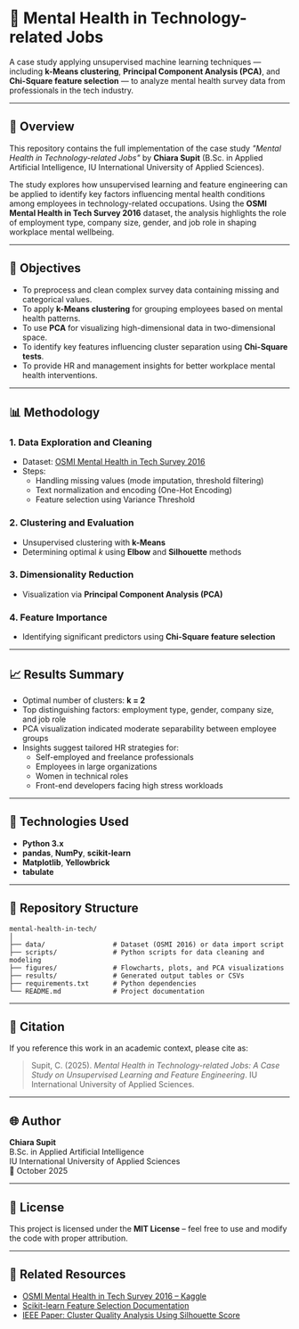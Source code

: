 # 🧠 Mental Health in Technology-related Jobs

A case study applying unsupervised machine learning techniques — including **k-Means clustering**, **Principal Component Analysis (PCA)**, and **Chi-Square feature selection** — to analyze mental health survey data from professionals in the tech industry.

---

## 📘 Overview

This repository contains the full implementation of the case study *"Mental Health in Technology-related Jobs"* by **Chiara Supit** (B.Sc. in Applied Artificial Intelligence, IU International University of Applied Sciences).

The study explores how unsupervised learning and feature engineering can be applied to identify key factors influencing mental health conditions among employees in technology-related occupations. Using the **OSMI Mental Health in Tech Survey 2016** dataset, the analysis highlights the role of employment type, company size, gender, and job role in shaping workplace mental wellbeing.

---

## 🧩 Objectives

- To preprocess and clean complex survey data containing missing and categorical values.  
- To apply **k-Means clustering** for grouping employees based on mental health patterns.  
- To use **PCA** for visualizing high-dimensional data in two-dimensional space.  
- To identify key features influencing cluster separation using **Chi-Square tests**.  
- To provide HR and management insights for better workplace mental health interventions.

---

## 📊 Methodology

### **1. Data Exploration and Cleaning**
- Dataset: [OSMI Mental Health in Tech Survey 2016](https://www.kaggle.com/datasets/osmi/mental-health-in-tech-2016)
- Steps:
  - Handling missing values (mode imputation, threshold filtering)
  - Text normalization and encoding (One-Hot Encoding)
  - Feature selection using Variance Threshold

### **2. Clustering and Evaluation**
- Unsupervised clustering with **k-Means**
- Determining optimal *k* using **Elbow** and **Silhouette** methods

### **3. Dimensionality Reduction**
- Visualization via **Principal Component Analysis (PCA)**

### **4. Feature Importance**
- Identifying significant predictors using **Chi-Square feature selection**

---

## 📈 Results Summary

- Optimal number of clusters: **k = 2**
- Top distinguishing factors: employment type, gender, company size, and job role
- PCA visualization indicated moderate separability between employee groups
- Insights suggest tailored HR strategies for:
  - Self-employed and freelance professionals  
  - Employees in large organizations  
  - Women in technical roles  
  - Front-end developers facing high stress workloads  

---

## 🧰 Technologies Used

- **Python 3.x**
- **pandas**, **NumPy**, **scikit-learn**
- **Matplotlib**, **Yellowbrick**
- **tabulate**

---

## 📂 Repository Structure

```
mental-health-in-tech/
│
├── data/                 # Dataset (OSMI 2016) or data import script
├── scripts/              # Python scripts for data cleaning and modeling
├── figures/              # Flowcharts, plots, and PCA visualizations
├── results/              # Generated output tables or CSVs
├── requirements.txt      # Python dependencies
└── README.md             # Project documentation
```

---

## 🧾 Citation

If you reference this work in an academic context, please cite as:

> Supit, C. (2025). *Mental Health in Technology-related Jobs: A Case Study on Unsupervised Learning and Feature Engineering*. IU International University of Applied Sciences.

---

## 🌐 Author

**Chiara Supit**  
B.Sc. in Applied Artificial Intelligence  
IU International University of Applied Sciences  
📅 October 2025  

---

## 🧠 License

This project is licensed under the **MIT License** – feel free to use and modify the code with proper attribution.

---

## 🔗 Related Resources

- [OSMI Mental Health in Tech Survey 2016 – Kaggle](https://www.kaggle.com/datasets/osmi/mental-health-in-tech-2016)  
- [Scikit-learn Feature Selection Documentation](https://scikit-learn.org/stable/modules/feature_selection.html)  
- [IEEE Paper: Cluster Quality Analysis Using Silhouette Score](https://doi.org/10.1109/DSAA.2020.00089)
